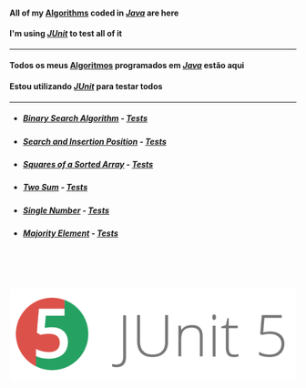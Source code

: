 #### All of my <u>Algorithms</u> coded in <i><u>Java</u></i> are here
#### I'm using <u><i>JUnit</i></u> to test all of it

---

#### Todos os meus <u>Algoritmos</u> programados em <i><u>Java</u></i> estão aqui

#### Estou utilizando <u><i>JUnit</i></u> para testar todos

---

- ##### [Binary Search Algorithm](src/main/java/binary_search) - [Tests](src/test/java/binary_search/BinarySearchTest.java)
- ##### [Search and Insertion Position](src/main/java/search_insertion_position) - [Tests](src/test/java/search_insertion_position/SearchInsertionPositionTest.java)
- ##### [Squares of a Sorted Array](src/main/java/squares_of_a_sorted_array) - [Tests](src/test/java/squares_of_a_sorted_array/SquaresOfASortedArrayTest.java)
- ##### [Two Sum](src/main/java/two_sum) - [Tests](src/test/java/two_sum/TwoSumTest.java)
- ##### [Single Number](src/main/java/single_number) - [Tests](src/test/java/single_number/SingleNumberTest.java)
- ##### [Majority Element](src/main/java/majority_element) - [Tests](src/test/java/majority_element/MajorityElementTest.java)

<br />
<br />
<br />

![](images/junit5.png)
